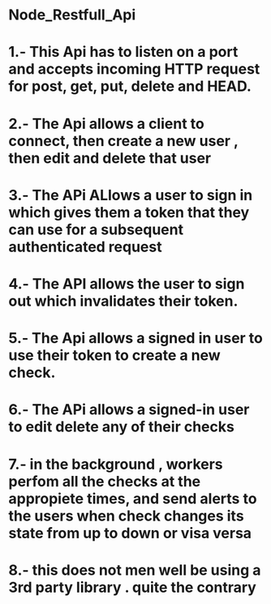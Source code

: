 # Node_Restfull_Api
# 1.- This Api has to listen on a port and accepts incoming HTTP     request for post, get, put, delete and HEAD.
# 2.- The Api allows a client to connect, then create a new user , then edit and delete that user

# 3.- The APi ALlows a user to sign in  which gives them a token that they can use for a subsequent       authenticated request
# 4.- The  API allows  the user to sign  out which invalidates their token.
# 5.- The Api allows a signed in user to use their token to create  a new check.
# 6.- The APi allows a signed-in user to edit delete any of their checks
# 7.- in the background , workers perfom all the checks at the appropiete times, and send alerts to the users when check changes  its state from up to down or visa versa
# 8.- this does not men well be using a 3rd party library . quite the contrary
